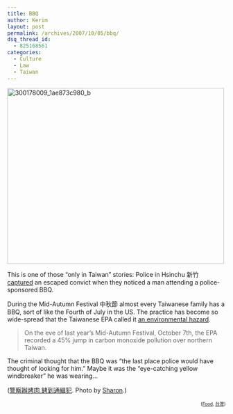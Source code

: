 ```yaml
---
title: BBQ
author: Kerim
layout: post
permalink: /archives/2007/10/05/bbq/
dsq_thread_id:
  - 825168561
categories:
  - Culture
  - Law
  - Taiwan
---
```

<a href="http://flickr.com/photos/sharonlee/300178009/" onclick="_gaq.push(['_trackEvent', 'outbound-article', 'http://flickr.com/photos/sharonlee/300178009/', '']);"  title="BBQ"><img src="http://farm3.static.flickr.com/2297/1496168830_687455b081.jpg" alt="300178009_1ae873c980_b" height="404" width="500" /></a>

This is one of those &#8220;only in Taiwan&#8221; stories: Police in Hsinchu 新竹 <a href="http://www.ananova.com/news/story/sm_2524647.html" onclick="_gaq.push(['_trackEvent', 'outbound-article', 'http://www.ananova.com/news/story/sm_2524647.html', 'captured']);" >captured</a> an escaped convict when they noticed a man attending a police-sponsored BBQ.

During the Mid-Autumn Festival 中秋節 almost every Taiwanese family has a BBQ, sort of like the Fourth of July in the US. The practice has become so wide-spread that the Taiwanese EPA called it <a href="http://www.chinapost.com.tw/taiwan/2007/09/21/123401/Mid-Autumn-Festival.htm" onclick="_gaq.push(['_trackEvent', 'outbound-article', 'http://www.chinapost.com.tw/taiwan/2007/09/21/123401/Mid-Autumn-Festival.htm', 'an environmental hazard']);" >an environmental hazard</a>.

> On the eve of last year&#8217;s Mid-Autumn Festival, October 7th, the EPA recorded a 45% jump in carbon monoxide pollution over northern Taiwan.

The criminal thought that the BBQ was &#8220;the last place police would have thought of looking for him.&#8221; Maybe it was the &#8220;eye-catching yellow windbreaker&#8221; he was wearing&#8230;

(<a href="http://udn.com/NEWS/NATIONAL/NAT2/4025539.shtml" onclick="_gaq.push(['_trackEvent', 'outbound-article', 'http://udn.com/NEWS/NATIONAL/NAT2/4025539.shtml', '警察辦烤肉 銬到通緝犯']);" >警察辦烤肉 銬到通緝犯</a>. Photo by <a href="http://flickr.com/photos/sharonlee/" onclick="_gaq.push(['_trackEvent', 'outbound-article', 'http://flickr.com/photos/sharonlee/', 'Sharon']);" >Sharon</a>.)

<p style="text-align: right">
  <span style="font-size: x-small">{<a href="http://www.technorati.com/tag/Food" onclick="_gaq.push(['_trackEvent', 'outbound-article', 'http://www.technorati.com/tag/Food', 'Food']);"  rel="tag">Food</a>, <a href="http://www.technorati.com/tag/台灣" onclick="_gaq.push(['_trackEvent', 'outbound-article', 'http://www.technorati.com/tag/台灣', '台灣']);"  rel="tag">台灣</a>}</span>


<!-- technorati tags end -->

